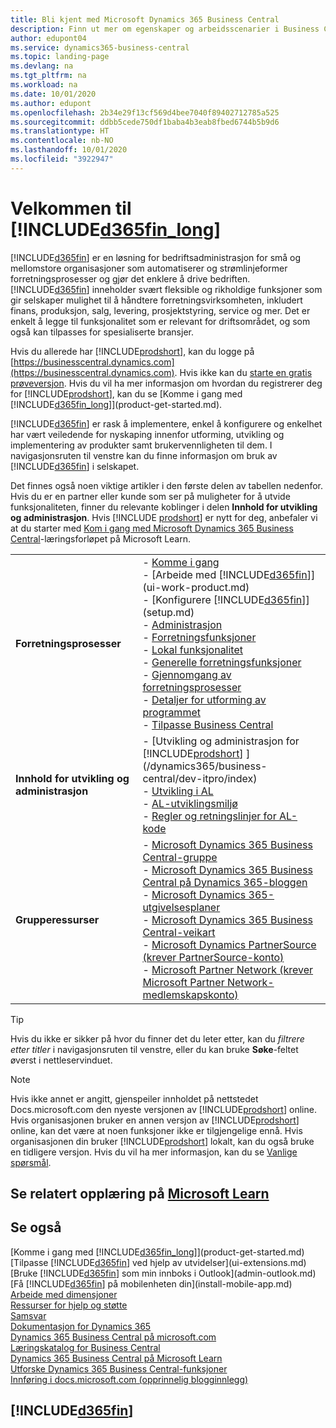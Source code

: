 ```yaml
---
title: Bli kjent med Microsoft Dynamics 365 Business Central
description: Finn ut mer om egenskaper og arbeidsscenarier i Business Central, en løsning for bedriftsadministrasjon for små og mellomstore organisasjoner.
author: edupont04
ms.service: dynamics365-business-central
ms.topic: landing-page
ms.devlang: na
ms.tgt_pltfrm: na
ms.workload: na
ms.date: 10/01/2020
ms.author: edupont
ms.openlocfilehash: 2b34e29f13cf569d4bee7040f89402712785a525
ms.sourcegitcommit: ddbb5cede750df1baba4b3eab8fbed6744b5b9d6
ms.translationtype: HT
ms.contentlocale: nb-NO
ms.lasthandoff: 10/01/2020
ms.locfileid: "3922947"
---
```

# <a name="welcome-to-d365fin_long"></a>Velkommen til [!INCLUDE[d365fin_long](includes/d365fin_long_md.md)]

[!INCLUDE[d365fin](includes/d365fin_md.md)] er en løsning for bedriftsadministrasjon for små og mellomstore organisasjoner som automatiserer og strømlinjeformer forretningsprosesser og gjør det enklere å drive bedriften. [!INCLUDE[d365fin](includes/d365fin_md.md)] inneholder svært fleksible og rikholdige funksjoner som gir selskaper mulighet til å håndtere forretningsvirksomheten, inkludert finans, produksjon, salg, levering, prosjektstyring, service og mer. Det er enkelt å legge til funksjonalitet som er relevant for driftsområdet, og som også kan tilpasses for spesialiserte bransjer.

Hvis du allerede har [!INCLUDE[prodshort](includes/prodshort.md)], kan du logge på [https://businesscentral.dynamics.com](https://businesscentral.dynamics.com). Hvis ikke kan du [starte en gratis prøveversjon](https://go.microsoft.com/fwlink/?linkid=847861). Hvis du vil ha mer informasjon om hvordan du registrerer deg for [!INCLUDE[prodshort](includes/prodshort.md)], kan du se [Komme i gang med [!INCLUDE[d365fin_long](includes/d365fin_long_md.md)]](product-get-started.md).  

[!INCLUDE[d365fin](includes/d365fin_md.md)] er rask å implementere, enkel å konfigurere og enkelhet har vært veiledende for nyskaping innenfor utforming, utvikling og implementering av produkter samt brukervennligheten til dem. I navigasjonsruten til venstre kan du finne informasjon om bruk av [!INCLUDE[d365fin](includes/d365fin_md.md)] i selskapet.  

Det finnes også noen viktige artikler i den første delen av tabellen nedenfor. Hvis du er en partner eller kunde som ser på muligheter for å utvide funksjonaliteten, finner du relevante koblinger i delen **Innhold for utvikling og administrasjon**. Hvis [!INCLUDE [prodshort](includes/prodshort.md)] er nytt for deg, anbefaler vi at du starter med [Kom i gang med Microsoft Dynamics 365 Business Central](/learn/paths/get-started-dynamics-365-business-central/)-læringsforløpet på Microsoft Learn.  

|||  
|-|-|  
|**Forretningsprosesser**|-   [Komme i gang](product-get-started.md)<br />-   [Arbeide med [!INCLUDE[d365fin](includes/d365fin_md.md)]](ui-work-product.md)<br />-   [Konfigurere [!INCLUDE[d365fin](includes/d365fin_md.md)]](setup.md)<br />-   [Administrasjon](admin-setup-and-administration.md)<br />-   [Forretningsfunksjoner](across-business-functionality.md)<br />-   [Lokal funksjonalitet](LocalFunctionality/Austria/austria-local-functionality.md)<br />-   [Generelle forretningsfunksjoner](ui-across-business-areas.md)<br />-   [Gjennomgang av forretningsprosesser](walkthrough-business-process-walkthroughs.md)<br />-   [Detaljer for utforming av programmet](design-details-application-design.md)<br />- [Tilpasse Business Central](ui-customizing-overview.md)|  
|**Innhold for utvikling og administrasjon**|-   [Utvikling og administrasjon for [!INCLUDE[prodshort](includes/prodshort.md)] ](/dynamics365/business-central/dev-itpro/index)<br />-   [Utvikling i AL](/dynamics365/business-central/dev-itpro/developer/devenv-dev-overview)<br />-   [AL-utviklingsmiljø](/dynamics365/business-central/dev-itpro/developer/devenv-reference-overview)<br />-   [Regler og retningslinjer for AL-kode](/dynamics365/business-central/dev-itpro/compliance/apptest-overview)|  
|**Grupperessurser**|-   [Microsoft Dynamics 365 Business Central-gruppe](https://community.dynamics.com/business)<br />-   [Microsoft Dynamics 365 Business Central på Dynamics 365-bloggen](https://cloudblogs.microsoft.com/dynamics365/it/product/business-central/)<br />-   [Microsoft Dynamics 365-utgivelsesplaner](https://go.microsoft.com/fwlink/?linkid=2047422)<br />-   [Microsoft Dynamics 365 Business Central-veikart](https://dynamics.microsoft.com/roadmap/business-central/)<br />-   [Microsoft Dynamics PartnerSource \(krever PartnerSource-konto\)](https://mbs.microsoft.com/partnersource)<br />-   [Microsoft Partner Network \(krever Microsoft Partner Network-medlemskapskonto\)](https://mspartner.microsoft.com/en/us/windows/index.aspx)|  

> [!TIP]
> Hvis du ikke er sikker på hvor du finner det du leter etter, kan du *filtrere etter titler* i navigasjonsruten til venstre, eller du kan bruke **Søke**-feltet øverst i nettleservinduet.

> [!NOTE]
> Hvis ikke annet er angitt, gjenspeiler innholdet på nettstedet Docs.microsoft.com den nyeste versjonen av [!INCLUDE[prodshort](includes/prodshort.md)] online. Hvis organisasjonen bruker en annen versjon av [!INCLUDE[prodshort](includes/prodshort.md)] online, kan det være at noen funksjoner ikke er tilgjengelige ennå. Hvis organisasjonen din bruker [!INCLUDE[prodshort](includes/prodshort.md)] lokalt, kan du også bruke en tidligere versjon. Hvis du vil ha mer informasjon, kan du se [Vanlige spørsmål](across-faq.md).

## <a name="see-related-training-at-microsoft-learn"></a>Se relatert opplæring på [Microsoft Learn](/learn/browse/?products=dynamics-business-central)

## <a name="see-also"></a>Se også

[Komme i gang med [!INCLUDE[d365fin_long](includes/d365fin_long_md.md)]](product-get-started.md)  
[Tilpasse [!INCLUDE[d365fin](includes/d365fin_md.md)] ved hjelp av utvidelser](ui-extensions.md)  
[Bruke [!INCLUDE[d365fin](includes/d365fin_md.md)] som min innboks i Outlook](admin-outlook.md)  
[Få [!INCLUDE[d365fin](includes/d365fin_md.md)] på mobilenheten din](install-mobile-app.md)  
[Arbeide med dimensjoner](finance-dimensions.md)  
[Ressurser for hjelp og støtte](product-help-and-support.md)  
[Samsvar](compliance/compliance-overview.md)  
[Dokumentasjon for Dynamics 365](/dynamics365/)  
[Dynamics 365 Business Central på microsoft.com](https://dynamics.microsoft.com/business-central/overview/)  
[Læringskatalog for Business Central](readiness/readiness-learning-catalog.md)  
[Dynamics 365 Business Central på Microsoft Learn](/learn/browse/?products=dynamics-business-central)  
[Utforske Dynamics 365 Business Central-funksjoner](https://dynamics.microsoft.com/business-central/capabilities/)  
[Innføring i docs.microsoft.com (opprinnelig blogginnlegg)](https://docs.microsoft.com/teamblog/introducing-docs-microsoft-com)  

## [!INCLUDE[d365fin](includes/free_trial_md.md)]
